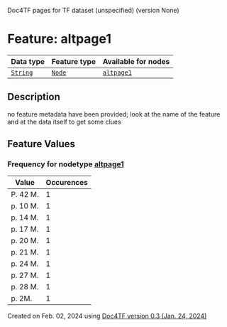 Doc4TF pages for TF dataset (unspecified) (version None)
# Feature: altpage1
Data type|Feature type|Available for nodes
---|---|---
[`String`](featurebydatatype.md#string)|[`Node`](featurebytype.md#node)| [`altpage1`](featurebynodetype.md#altpage1) 
## Description
no feature metadata have been provided; look at the name of the feature and at the data itself to get some clues
## Feature Values
### Frequency for nodetype [altpage1](featurebynodetype.md#altpage1)
Value|Occurences
---|---
P. 42 M.|1
p. 10 M.|1
p. 14 M.|1
p. 17 M.|1
p. 20 M.|1
p. 21 M.|1
p. 24 M.|1
p. 27 Μ.|1
p. 28 Μ.|1
p. 2M.|1
 

Created on Feb. 02, 2024 using [Doc4TF  version 0.3 (Jan. 24, 2024)](https://github.com/tonyjurg/Doc4TF) 